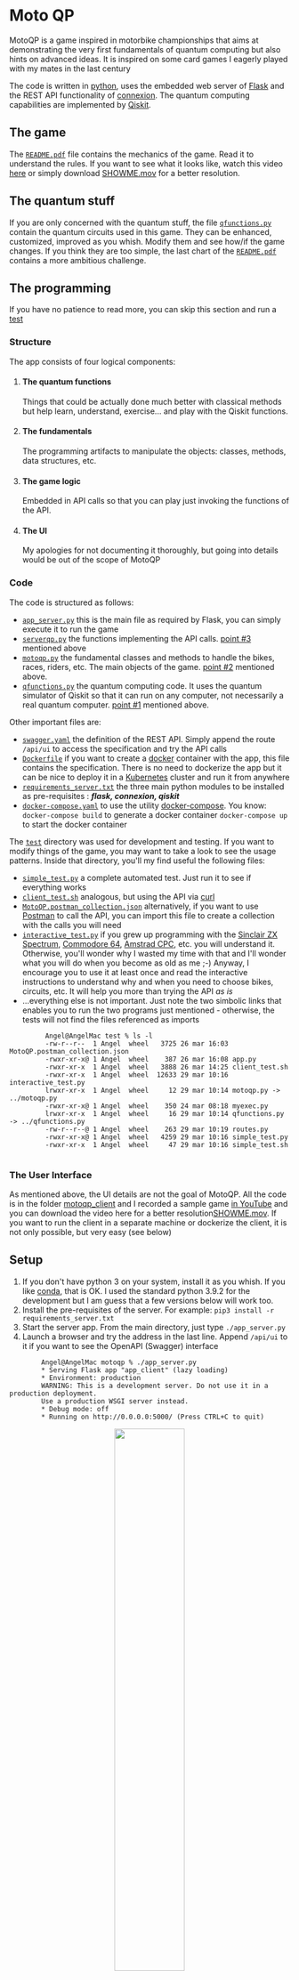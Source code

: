 # Moto QP
MotoQP is a game inspired in motorbike championships that aims at demonstrating the very first fundamentals of quantum computing but also hints on advanced ideas. It is inspired on some card games I eagerly played with my mates in the last century

The code is written in [python](https://www.python.org/), uses the embedded web server of [Flask](https://flask.palletsprojects.com/en/1.1.x/) and the REST API functionality of [connexion](https://connexion.readthedocs.io/en/latest/). The quantum computing capabilities are implemented by [Qiskit](https://qiskit.org/).

## The game

The [`README.pdf`](README.pdf) file contains the mechanics of the game. Read it to understand the rules. If you want to see what it looks like, watch this video [here](https://youtu.be/5v0Xx7MV8OE) or simply download [SHOWME.mov](SHOWME.mov) for a better resolution.


## The quantum stuff

If you are only concerned with the quantum stuff, the file [`qfunctions.py`](qfunctions.py) contain the quantum circuits used in this game. They can be enhanced, customized, improved as you whish. Modify them and see how/if the game changes. If you think they are too simple, the last chart of the [`README.pdf`](README.pdf) contains a more ambitious challenge.

## The programming

If you have no patience to read more, you can skip this section and run a [test](#test)
### Structure

The app consists of four logical components:

1. #### The quantum functions

   Things that could be actually done much better with classical methods but help learn, understand, exercise... and play with the Qiskit functions.

2. #### The fundamentals 
      
   The programming artifacts to manipulate the objects: classes, methods, data structures, etc.

3. #### The game logic
    
    Embedded in API calls so that you can play just invoking the functions of the API. 

4. #### The UI 

   My apologies for not documenting it thoroughly, but going into details would be out of the scope of MotoQP 

### Code

The code is structured as follows:

- [`app_server.py`](app_server.py) this is the main file as required by Flask, you can simply execute it to run the game
- [`serverqp.py`](serverqp.py) the functions implementing the API calls. [point #3](#the-game-logic) mentioned above
- [`motoqp.py`](motoqp.py) the fundamental classes and methods to handle the bikes, races, riders, etc. The main objects of the game. [point #2](#the-fundamentals) mentioned above.
-  [`qfunctions.py`](qfunctions.py) the quantum computing code. It uses the quantum simulator of Qiskit so that it can run on any computer, not necessarily a real quantum computer. [point #1](#the-quantum-functions) mentioned above.

Other important files are:

- [`swagger.yaml`](swagger.yaml) the definition of the REST API. Simply append the route `/api/ui` to access the specification and try the API calls
- [`Dockerfile`](Dockerfile) if you want to create a [docker](https://www.docker.com) container with the app, this file contains the specification. There is no need to dockerize the app but it can be nice to deploy it in a [Kubernetes](https://kubernetes.io) cluster and run it from anywhere
- [`requirements_server.txt`](requirements_server.txt) the three main python modules to be installed as pre-requisites : ***flask, connexion, qiskit***
- [`docker-compose.yaml`](docker-compose.yaml) to use the utility [docker-compose](https://docs.docker.com/compose/). You know: `docker-compose build` to generate a docker container `docker-compose up` to start the docker container

The [`test`](./test/) directory was used for development and testing. If you want to modify things of the game, you may want to take a look to see the usage patterns. Inside that directory, you'll my find useful the following files:

- [`simple_test.py`](test/simple_test.py) a complete automated test. Just run it to see if everything works
- [`client_test.sh`](test/client_test.sh) analogous, but using the API via [curl](https://curl.se/)
- [`MotoQP.postman_collection.json`](test/MotoQP.postman_collection.json) alternatively, if you want to use [Postman](https://www.postman.com/) to call the API, you can import this file to create a collection with the calls you will need
- [`interactive_test.py`](test/interactive_test.py) if you grew up programming with the [Sinclair ZX Spectrum](https://en.wikipedia.org/wiki/ZX_Spectrum), [Commodore 64](https://en.wikipedia.org/wiki/Commodore_64), [Amstrad CPC](https://en.wikipedia.org/wiki/Amstrad_CPC), etc. you will understand it. Otherwise, you'll wonder why I wasted my time with that and I'll wonder what you will do when you become as old as me ;-) Anyway, I encourage you to use it at least once and read the interactive instructions to understand why and when you need to choose bikes, circuits, etc. It will help you more than trying the API _as is_ 
- ...everything else is not important. Just note the two simbolic links that enables you to run the two programs just mentioned - otherwise, the tests will not find the files referenced as imports

```
         Angel@AngelMac test % ls -l
         -rw-r--r--  1 Angel  wheel   3725 26 mar 16:03 MotoQP.postman_collection.json
         -rwxr-xr-x@ 1 Angel  wheel    387 26 mar 16:08 app.py
         -rwxr-xr-x  1 Angel  wheel   3888 26 mar 14:25 client_test.sh
         -rwxr-xr-x  1 Angel  wheel  12633 29 mar 10:16 interactive_test.py
         lrwxr-xr-x  1 Angel  wheel     12 29 mar 10:14 motoqp.py -> ../motoqp.py
         -rwxr-xr-x@ 1 Angel  wheel    350 24 mar 08:18 myexec.py
         lrwxr-xr-x  1 Angel  wheel     16 29 mar 10:14 qfunctions.py -> ../qfunctions.py
         -rw-r--r--@ 1 Angel  wheel    263 29 mar 10:19 routes.py
         -rwxr-xr-x@ 1 Angel  wheel   4259 29 mar 10:16 simple_test.py
         -rwxr-xr-x  1 Angel  wheel     47 29 mar 10:16 simple_test.sh
    
```

### The User Interface

As mentioned above, the UI details are not the goal of MotoQP. All the code is in the folder [motoqp_client](motoqp_client/) and I recorded a sample game [in YouTube](https://youtu.be/wpzrGbIc5DU) and you can download the video here for a better resolution[SHOWME.mov](SHOWME.mov). If you want to run the client in a separate machine or dockerize the client, it is not only possible, but very easy (see below)


## Setup

1. If you don't have python 3 on your system, install it as you whish. If you like [conda](https://pypi.org/project/conda/), that is OK. I used the standard python 3.9.2 for the development but I am guess that a few versions below will work too.
2. Install the pre-requisites of the server. For example: ` pip3 install -r requirements_server.txt `
3. Start the server app. From the main directory, just type `./app_server.py`
4. Launch a browser and try the address in the last line. Append `/api/ui` to it if you want to see the OpenAPI (Swagger) interface
```
        Angel@AngelMac motoqp % ./app_server.py 
        * Serving Flask app "app_client" (lazy loading)
        * Environment: production
        WARNING: This is a development server. Do not use it in a production deployment.
        Use a production WSGI server instead.
        * Debug mode: off
        * Running on http://0.0.0.0:5000/ (Press CTRL+C to quit)
```

<center><img src="rest.png" width="50%"></center>

5. Execute [`client_test.sh`](test/client_test.sh) to run a test. The input/output is JSON, not to be read by humans but you can guess for sure if it works well or not. You may want to modify the JSON input to try other values.
6. Alternatively, you may want to use Postman to try the API. Just import the collection contained in [`MotoQP.postman_collection.json `](test/MotoQP.postman_collection.json) 


<center> <img src="postman.png" width="50%"> </center>

7. If you want to play with the UI, go to the [test](test/) directory and install the pre-requisites. Actually there is only one additional thing to install (the requests module) ` pip3 install -r requirements_client.txt `

8. Now, start the client. Just type `./app_server.py`, launch a browser and enter the address as displayed in the terminal. Note the port (default 5555)


<center> <img src="client.png" width="50%"> </center>

9. Finally, follow the instructions of the UI and you can play MotoQP
10. Just one more thing. If the client runs on a separate machine or dockeized, it must know where the server is. You can modify the first lines of the file [app_client.py](motoqp_client/app_client.py) or export the environment variable `  MOTOQPAPI ` to point to the server address (don't forget to add the port and /api). Customize the [Dockerfile](motoqp_client/Dockerfile) and [docker-compose.yaml](motoqp_client/docker-compose.yaml) to match your environment. No surprise if you need to add a docker virtual network and issue a few more commands... well I said the UI is out of scope.

```

   serverurl = os.environ.get('MOTOQPAPI')
   if (serverurl == None) :
      serverurl = 'http://0.0.0.0:5000/api'
      # serverurl = 'http://149.81.109.123:30672/api'


```

## Test

If you really can't wait and want to test it now, just go here [IBM test machine ](http://motoqp.ibm-co-created.com:30109/) but consider that it is a link to a Kubernetes cluster that may have been deleted when you try. So, no guarantee that it is running at the time you click on it. I  re-deploy it from time to time, just for fun. Even if it is running, the code is not designed with multi-session features. That means: if anyone else is messing up at the same time, it will run but the results will be odd. Anyway, enjoy the program and I am looking forward to hearing your comments. Thanks in advance!

